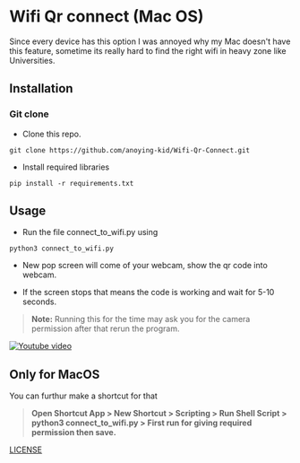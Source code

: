# Wifi Qr connect (Mac OS)

Since every device has this option I was annoyed why my Mac doesn't have this feature, sometime its really hard to find the right wifi in heavy zone like Universities.

## Installation

### Git clone

* Clone this repo.
```
git clone https://github.com/anoying-kid/Wifi-Qr-Connect.git
```

* Install required libraries
```
pip install -r requirements.txt
```

## Usage

* Run the file connect_to_wifi.py using 
```
python3 connect_to_wifi.py
``` 

* New pop screen will come of your webcam, show the qr code into webcam.

* If the screen stops that means the code is working and wait for 5-10 seconds.

> **Note:** Running this for the time may ask you for the camera permission after that rerun the program.

[![Youtube video](https://img.youtube.com/vi/GmNAa8-BM3Y/0.jpg)](https://www.youtube.com/watch?v=GmNAa8-BM3Y)

## Only for MacOS

You can furthur make a shortcut for that

> **Open Shortcut App \> New Shortcut \> Scripting \> Run Shell Script \> python3 connect_to_wifi.py \> First run for giving required permission then save.**

[LICENSE](./LICENSE)